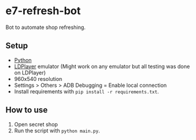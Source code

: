 # e7-refresh-bot

Bot to automate shop refreshing.

## Setup
- [Python](https://www.python.org/downloads/)
- [LDPlayer](https://www.ldplayer.net/) emulator (Might work on any emulator but all testing was done on LDPlayer)
- 960x540 resolution
- Settings > Others > ADB Debugging = Enable local connection
- Install requirements with `pip install -r requirements.txt`.

## How to use
1. Open secret shop
2. Run the script with `python main.py`.
